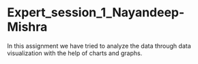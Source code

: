 # Expert_session_1_Nayandeep-Mishra
In this assignment we have tried to analyze the data through data visualization with the help of charts and graphs. 

